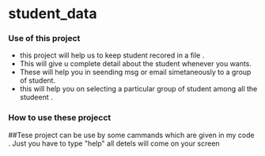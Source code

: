 # student_data

### Use of this project
- this project will help us to keep student recored in a file .
- This will give u complete detail about the student whenever you wants.
- These will help you in seending msg or email simetaneously to a group of student.
- this will help you on selecting a particular group of student among all the studeent .


### How to use these projecct

##Tese project can be use by some cammands which are given in my code . Just you have to type "help"   all detels will come on your screen
